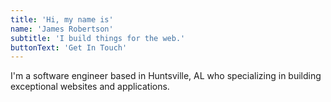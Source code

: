 ```yaml
---
title: 'Hi, my name is'
name: 'James Robertson'
subtitle: 'I build things for the web.'
buttonText: 'Get In Touch'
---
```


I'm a software engineer based in Huntsville, AL who specializing in building exceptional websites and applications.
